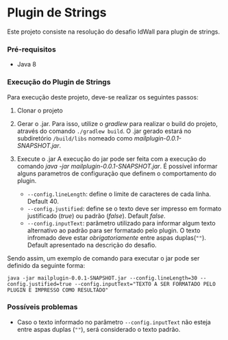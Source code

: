 # Plugin de Strings

Este projeto consiste na resolução do desafio IdWall para plugin de strings.

### Pré-requisitos

 - Java 8
 
### Execução do Plugin de Strings
Para execução deste projeto, deve-se realizar os seguintes passos:

1. Clonar o projeto
2. Gerar o .jar.
Para isso, utilize o *gradlew* para realizar o build do projeto, através do comando `./gradlew build`. O .jar gerado estará no subdiretório `/build/libs` nomeado como *mailplugin-0.0.1-SNAPSHOT.jar*.

3. Execute o .jar
A execução do jar pode ser feita com a execução do comando *java -jar mailplugin-0.0.1-SNAPSHOT.jar*. É possível informar alguns parametros de configuração que definem o comportamento do plugin.

	- `--config.lineLength`: define o limite de caracteres de cada linha. Default 40.
	- `--config.justified`: define se o texto deve ser impresso em formato justificado (*true*) ou padrão (*false*). Default *false*.
	- `--config.inputText`: parâmetro utilizado para informar algum texto alternativo ao padrão para ser formatado pelo plugin. O texto infromado deve estar *obrigatoriamente* entre aspas duplas(`""`). Default apresentado na descrição do desafio.
	
Sendo assim, um exemplo de comando para executar o jar pode ser definido da seguinte forma:

`java -jar mailplugin-0.0.1-SNAPSHOT.jar --config.lineLength=30 --config.justified=true --config.inputText="TEXTO A SER FORMATADO PELO PLUGIN E IMPRESSO COMO RESULTADO"`

### Possíveis problemas

- Caso o texto informado no parâmetro `--config.inputText` não esteja entre aspas duplas (`""`), será considerado o texto padrão.
